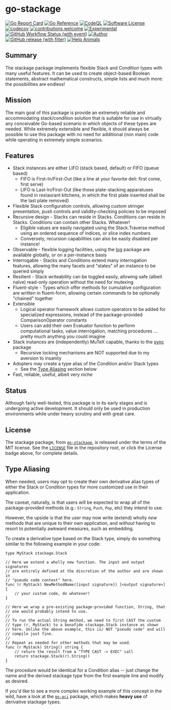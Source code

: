 # go-stackage

[![Go Report Card](https://goreportcard.com/badge/github.com/JesseCoretta/go-stackage)](https://goreportcard.com/report/github.com/JesseCoretta/go-stackage) [![Go Reference](https://pkg.go.dev/badge/github.com/JesseCoretta/go-stackage.svg)](https://pkg.go.dev/github.com/JesseCoretta/go-stackage) [![CodeQL](https://github.com/JesseCoretta/go-stackage/workflows/CodeQL/badge.svg)](https://github.com/JesseCoretta/go-stackage/actions/workflows/github-code-scanning/codeql) [![Software License](https://img.shields.io/badge/license-MIT-brightgreen.svg?style=flat)](https://github.com/JesseCoretta/go-stackage/blob/main/LICENSE) [![codecov](https://codecov.io/gh/JesseCoretta/go-stackage/graph/badge.svg?token=RLW4DHLKQP)](https://codecov.io/gh/JesseCoretta/go-stackage) [![contributions welcome](https://img.shields.io/badge/contributions-welcome-brightgreen.svg?style=flat)](https://github.com/JesseCoretta/go-stackage/issues) [![Experimental](https://img.shields.io/badge/experimental-blue?logoColor=blue&label=%F0%9F%A7%AA%20%F0%9F%94%AC&labelColor=blue&color=gray)](https://github.com/JesseCoretta/JesseCoretta/blob/main/EXPERIMENTAL.md) [![GitHub Workflow Status (with event)](https://img.shields.io/github/actions/workflow/status/jessecoretta/go-stackage/go.yml?event=push)](https://github.com/JesseCoretta/go-stackage/actions/workflows/go.yml) [![Author](https://img.shields.io/badge/author-Jesse_Coretta-darkred?label=%F0%9F%94%BA&labelColor=indigo&color=maroon)](mailto:jesse.coretta@icloud.com) [![GitHub release (with filter)](https://img.shields.io/github/v/release/JesseCoretta/go-stackage)](https://github.com/JesseCoretta/go-stackage/releases) [![Help Animals](https://img.shields.io/badge/help_animals-gray?label=%F0%9F%90%BE%20%F0%9F%98%BC%20%F0%9F%90%B6&labelColor=yellow)](https://github.com/JesseCoretta/JesseCoretta/blob/main/DONATIONS.md)

## Summary

The stackage package implements flexible Stack and Condition types with many useful features. It can be used to create object-based Boolean statements, abstract mathematical constructs, simple lists and much more: the possibilities are endless!

## Mission

The main goal of this package is provide an extremely reliable and accommodating stack/condition solution that is suitable for use in virtually any conceivable Go-based scenario in which objects of these types are needed. While extremely extensible and flexible, it should always be possible to use this package with no need for additional (non main) code while operating in extremely simple scenarios.

## Features

  - Stack instances are either LIFO (stack based, default) or FIFO (queue based)
    - FIFO is First-In/First-Out (like a line at your favorite deli: first come, first serve)
    - LIFO is Last-In/First-Out (like those plate-stacking apparatuses found in restaurant kitchens, in which the first plate inserted shall be the last plate removed)
  - Flexible Stack configuration controls, allowing custom stringer presentation, push controls and validity-checking policies to be imposed
  - Recursive design - Stacks can reside in Stacks. Conditions can reside in Stacks. Conditions can contain other Stacks. Whatever!
    - Eligible values are easily navigated using the Stack.Traverse method using an ordered sequence of indices, or slice index numbers
    - Conversely, recursion capabilities can also be easily disabled per instance!
  - Observable - flexible logging facilities, using the [log](https://pkg.go.dev/log) package are available globally, or on a per-instance basis
  - Interrogable - Stacks and Conditions extend many interrogation features, allowing the many facets and "states" of an instance to be queried simply
  - Resilient - Stack writeability can be toggled easily, allowing safe (albeit naïve) read-only operation without the need for mutexing
  - Fluent-style - Types which offer methods for cumulative configuration are written in fluent-form, allowing certain commands to be optionally "chained" together
  - Extensible
    - Logical operator framework allows custom operators to be added for specialized expressions, instead of the package-provided ComparisonOperator constants
    - Users can add their own Evaluator function to perform computational tasks, value interrogation, matching procedures ... pretty much anything you could imagine
  - Stack instances are (independently) MuTeX capable, thanks to the [sync](https://pkg.go.dev/sync) package
    - Recursive locking mechanisms are NOT supported due to my aversion to insanity
  - Adopters may create a type alias of the Condition and/or Stack types
    - See the [Type Aliasing](#Type+Aliasing) section below
  - Fast, reliable, useful, albeit very niche

## Status

Although fairly well-tested, this package is in its early stages and is undergoing active development. It should only be used in production environments while under heavy scrutiny and with great care.

## License

The stackage package, from [`go-stackage`](https://github.com/JesseCoretta/go-stackage), is released under the terms of the MIT license. See the [`LICENSE`](https://github.com/JesseCoretta/go-stackage/blob/main/LICENSE) file in the repository root, or click the License badge above, for complete details.

## Type Aliasing

When needed, users may opt to create their own derivative alias types of either the Stack or Condition types for more customized use in their application.

The caveat, naturally, is that users will be expected to wrap all of the package-provided methods (e.g.: `String`, `Push`, `Pop`, etc) they intend to use.

However, the upside is that the user may now write (extend) wholly _new_ methods that are unique to their own application, and _without_ having to resort to potentially awkward measures, such as embedding.

To create a derivative type based on the Stack type, simply do something similar to the following example in your code:

```
type MyStack stackage.Stack

// Here we extend a wholly new function. The input and output signatures
// are entirely defined at the discretion of the author and are shown in
// "pseudo code context" here.
func (r MyStack) NewMethodName([input signature]) [<output signature>] {
	// your custom code, do whatever!
}

// Here we wrap a pre-existing package-provided function, String, that
// one would probably intend to use.
// 
// To run the actual String method, we need to first CAST the custom
// type (r, MyStack) to a bonafide stackage.Stack instance as shown
// here. Unlike the above example, this is/ NOT "pseudo code" and will
// compile just fine.
//
// Repeat as needed for other methods that may be used.
func (r MyStack) String() string {
 	// return the result from a "TYPE CAST -> EXEC" call
	return stackage.Stack(r).String()
}
```

The procedure would be identical for a Condition alias -- just change the name and the derived stackage type from the first example line and modify as desired.

If you'd like to see a more complex working example of this concept in the wild, have a look at the [`go-aci`](https://github.com/JesseCoretta/go-aci) package, which makes **heavy use** of derivative stackage types.

